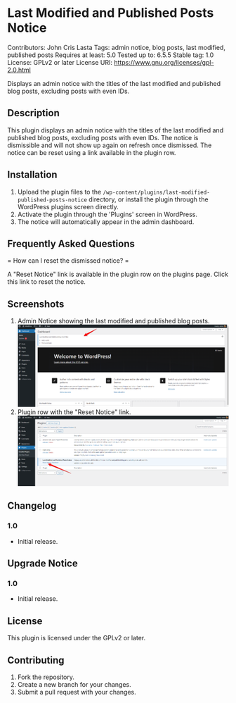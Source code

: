 # Last Modified and Published Posts Notice
Contributors: John Cris Lasta
Tags: admin notice, blog posts, last modified, published posts
Requires at least: 5.0
Tested up to: 6.5.5
Stable tag: 1.0
License: GPLv2 or later
License URI: https://www.gnu.org/licenses/gpl-2.0.html

Displays an admin notice with the titles of the last modified and published blog posts, excluding posts with even IDs.

## Description

This plugin displays an admin notice with the titles of the last modified and published blog posts, excluding posts with even IDs. The notice is dismissible and will not show up again on refresh once dismissed. The notice can be reset using a link available in the plugin row.

## Installation

1. Upload the plugin files to the `/wp-content/plugins/last-modified-published-posts-notice` directory, or install the plugin through the WordPress plugins screen directly.
2. Activate the plugin through the 'Plugins' screen in WordPress.
3. The notice will automatically appear in the admin dashboard.

## Frequently Asked Questions

= How can I reset the dismissed notice? =

A "Reset Notice" link is available in the plugin row on the plugins page. Click this link to reset the notice.

## Screenshots

1. Admin Notice showing the last modified and published blog posts.
   ![Admin Notice](assets/screenshot-1.png)
2. Plugin row with the "Reset Notice" link.
   ![Plugin Row](assets/screenshot-2.png)

## Changelog

### 1.0
* Initial release.

## Upgrade Notice

### 1.0
* Initial release.

## License

This plugin is licensed under the GPLv2 or later.

## Contributing

1. Fork the repository.
2. Create a new branch for your changes.
3. Submit a pull request with your changes.
